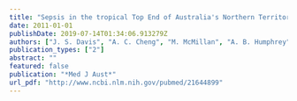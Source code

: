 ```yaml
---
title: "Sepsis in the tropical Top End of Australia's Northern Territory: disease burden and impact on Indigenous Australians"
date: 2011-01-01
publishDate: 2019-07-14T01:34:06.913279Z
authors: ["J. S. Davis", "A. C. Cheng", "M. McMillan", "A. B. Humphrey", "D. P. Stephens", "N. M. Anstey"]
publication_types: ["2"]
abstract: ""
featured: false
publication: "*Med J Aust*"
url_pdf: "http://www.ncbi.nlm.nih.gov/pubmed/21644899"
---
```



